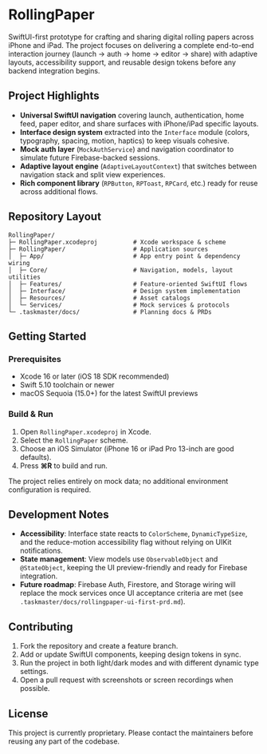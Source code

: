 # RollingPaper

SwiftUI-first prototype for crafting and sharing digital rolling papers across iPhone and iPad. The project focuses on delivering a complete end-to-end interaction journey (launch → auth → home → editor → share) with adaptive layouts, accessibility support, and reusable design tokens before any backend integration begins.

## Project Highlights

- **Universal SwiftUI navigation** covering launch, authentication, home feed, paper editor, and share surfaces with iPhone/iPad specific layouts.
- **Interface design system** extracted into the `Interface` module (colors, typography, spacing, motion, haptics) to keep visuals cohesive.
- **Mock auth layer** (`MockAuthService`) and navigation coordinator to simulate future Firebase-backed sessions.
- **Adaptive layout engine** (`AdaptiveLayoutContext`) that switches between navigation stack and split view experiences.
- **Rich component library** (`RPButton`, `RPToast`, `RPCard`, etc.) ready for reuse across additional flows.

## Repository Layout

```
RollingPaper/
├─ RollingPaper.xcodeproj          # Xcode workspace & scheme
├─ RollingPaper/                   # Application sources
│  ├─ App/                         # App entry point & dependency wiring
│  ├─ Core/                        # Navigation, models, layout utilities
│  ├─ Features/                    # Feature-oriented SwiftUI flows
│  ├─ Interface/                   # Design system implementation
│  ├─ Resources/                   # Asset catalogs
│  └─ Services/                    # Mock services & protocols
└─ .taskmaster/docs/               # Planning docs & PRDs
```

## Getting Started

### Prerequisites

- Xcode 16 or later (iOS 18 SDK recommended)
- Swift 5.10 toolchain or newer
- macOS Sequoia (15.0+) for the latest SwiftUI previews

### Build & Run

1. Open `RollingPaper.xcodeproj` in Xcode.
2. Select the `RollingPaper` scheme.
3. Choose an iOS Simulator (iPhone 16 or iPad Pro 13-inch are good defaults).
4. Press **⌘R** to build and run.

The project relies entirely on mock data; no additional environment configuration is required.

## Development Notes

- **Accessibility**: Interface state reacts to `ColorScheme`, `DynamicTypeSize`, and the reduce-motion accessibility flag without relying on UIKit notifications.
- **State management**: View models use `ObservableObject` and `@StateObject`, keeping the UI preview-friendly and ready for Firebase integration.
- **Future roadmap**: Firebase Auth, Firestore, and Storage wiring will replace the mock services once UI acceptance criteria are met (see `.taskmaster/docs/rollingpaper-ui-first-prd.md`).

## Contributing

1. Fork the repository and create a feature branch.
2. Add or update SwiftUI components, keeping design tokens in sync.
3. Run the project in both light/dark modes and with different dynamic type settings.
4. Open a pull request with screenshots or screen recordings when possible.

## License

This project is currently proprietary. Please contact the maintainers before reusing any part of the codebase.

